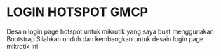 # LOGIN HOTSPOT GMCP
Desain login page hotspot untuk mikrotik yang saya buat menggunakan Bootstrap
Silahkan unduh dan kembangkan untuk desain login page mikrotik ini
